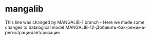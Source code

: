 # mangalib
This line was changed by MANGALIB-1 branch - Here we made some changes to datalogical model
MANGALIB-12-Добавить-бэк-режима-регистрации/авторизации

